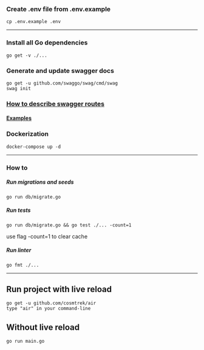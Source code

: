 ### Create .env file from .env.example
```
cp .env.example .env
```
___
### Install all Go dependencies
```
go get -v ./...
```
### Generate and update swagger docs
```
go get -u github.com/swaggo/swag/cmd/swag
swag init
```
### [How to describe swagger routes](https://github.com/swaggo/swag/blob/master/README.md)
#### [Examples](https://github.com/swaggo/swag/blob/master/example/celler/controller/examples.go)
### Dockerization
```
docker-compose up -d
```
___
### How to 
##### Run migrations and seeds
```
go run db/migrate.go
```
##### Run tests 

```
go run db/migrate.go && go test ./... -count=1
```
use flag -count=1 to clear cache
##### Run linter
```
go fmt ./...
```
___
## Run project with live reload 
```
go get -u github.com/cosmtrek/air
type "air" in your command-line
``` 
## Without live reload
```
go run main.go
```
